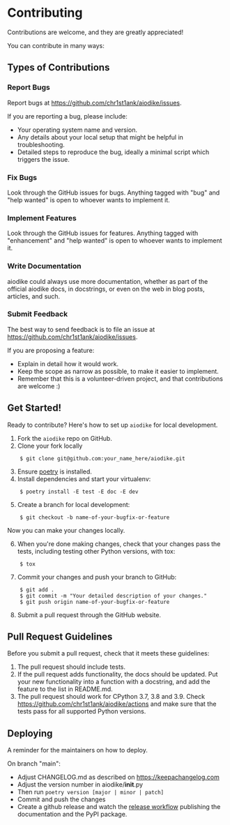 # Contributing

Contributions are welcome, and they are greatly appreciated!

You can contribute in many ways:

## Types of Contributions

### Report Bugs

Report bugs at https://github.com/chr1st1ank/aiodike/issues.

If you are reporting a bug, please include:

* Your operating system name and version.
* Any details about your local setup that might be helpful in troubleshooting.
* Detailed steps to reproduce the bug, ideally a minimal script which triggers the issue.

### Fix Bugs

Look through the GitHub issues for bugs. Anything tagged with "bug" and "help
wanted" is open to whoever wants to implement it.

### Implement Features

Look through the GitHub issues for features. Anything tagged with "enhancement"
and "help wanted" is open to whoever wants to implement it.

### Write Documentation

aiodike could always use more documentation, whether as part of the
official aiodike docs, in docstrings, or even on the web in blog posts,
articles, and such.

### Submit Feedback

The best way to send feedback is to file an issue at https://github.com/chr1st1ank/aiodike/issues.

If you are proposing a feature:

* Explain in detail how it would work.
* Keep the scope as narrow as possible, to make it easier to implement.
* Remember that this is a volunteer-driven project, and that contributions
  are welcome :)

## Get Started!

Ready to contribute? Here's how to set up `aiodike` for local development.

1. Fork the `aiodike` repo on GitHub.
2. Clone your fork locally

```
    $ git clone git@github.com:your_name_here/aiodike.git
```

3. Ensure [poetry](https://python-poetry.org/docs/) is installed.
4. Install dependencies and start your virtualenv:

```
    $ poetry install -E test -E doc -E dev
```

5. Create a branch for local development:

```
    $ git checkout -b name-of-your-bugfix-or-feature
```

   Now you can make your changes locally.

6. When you're done making changes, check that your changes pass the
   tests, including testing other Python versions, with tox:

```
    $ tox
```

7. Commit your changes and push your branch to GitHub:

```
    $ git add .
    $ git commit -m "Your detailed description of your changes."
    $ git push origin name-of-your-bugfix-or-feature
```

8. Submit a pull request through the GitHub website.

## Pull Request Guidelines

Before you submit a pull request, check that it meets these guidelines:

1. The pull request should include tests.
2. If the pull request adds functionality, the docs should be updated. Put
   your new functionality into a function with a docstring, and add the
   feature to the list in README.md.
3. The pull request should work for CPython 3.7, 3.8 and 3.9. Check
   https://github.com/chr1st1ank/aiodike/actions
   and make sure that the tests pass for all supported Python versions.

## Deploying

A reminder for the maintainers on how to deploy.

On branch "main":
- Adjust CHANGELOG.md as described on https://keepachangelog.com
- Adjust the version number in aiodike/__init__.py
- Then run `poetry version [major | minor | patch]`
- Commit and push the changes
- Create a github release and watch the [release workflow](https://github.com/chr1st1ank/aiodike/actions/workflows/release.yml)
  publishing the documentation and the PyPI package.
